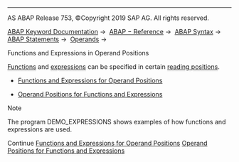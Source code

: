   

* * *

AS ABAP Release 753, ©Copyright 2019 SAP AG. All rights reserved.

[ABAP Keyword Documentation](https://help.sap.com/doc/abapdocu_753_index_htm/7.53/en-US/abenabap.htm) →  [ABAP − Reference](https://help.sap.com/doc/abapdocu_753_index_htm/7.53/en-US/abenabap_reference.htm) →  [ABAP Syntax](https://help.sap.com/doc/abapdocu_753_index_htm/7.53/en-US/abenabap_syntax.htm) →  [ABAP Statements](https://help.sap.com/doc/abapdocu_753_index_htm/7.53/en-US/abenabap_statements.htm) →  [Operands](https://help.sap.com/doc/abapdocu_753_index_htm/7.53/en-US/abenoperands.htm) → 

Functions and Expressions in Operand Positions

[Functions](https://help.sap.com/doc/abapdocu_753_index_htm/7.53/en-US/abenfunction_glosry.htm "Glossary Entry") and [expressions](https://help.sap.com/doc/abapdocu_753_index_htm/7.53/en-US/abenexpression_glosry.htm "Glossary Entry") can be specified in certain [reading positions](https://help.sap.com/doc/abapdocu_753_index_htm/7.53/en-US/abenreading_position_glosry.htm "Glossary Entry").

-   [Functions and Expressions for Operand Positions](https://help.sap.com/doc/abapdocu_753_index_htm/7.53/en-US/abenfunctions_expressions.htm)

-   [Operand Positions for Functions and Expressions](https://help.sap.com/doc/abapdocu_753_index_htm/7.53/en-US/abenexpression_positions.htm)

Note

The program DEMO\_EXPRESSIONS shows examples of how functions and expressions are used.

Continue
[Functions and Expressions for Operand Positions](https://help.sap.com/doc/abapdocu_753_index_htm/7.53/en-US/abenfunctions_expressions.htm)
[Operand Positions for Functions and Expressions](https://help.sap.com/doc/abapdocu_753_index_htm/7.53/en-US/abenexpression_positions.htm)